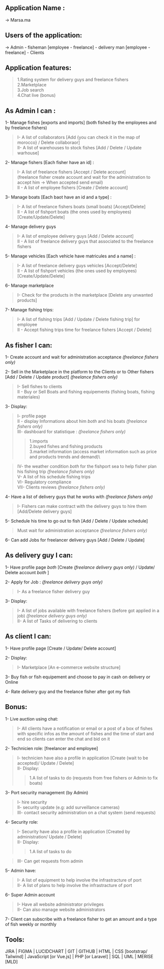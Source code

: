 ## Application Name :

→ Marsa.ma

## Users of the application:

→ Admin - fisheman [employee - freelance] - delivery man [employee - freelance] - Clients

## Application features:
> 1.Rating system for delivery guys and freelance fishers\
> 2.Marketplace\
> 3.Job search\
> 4.Chat live (bonus)

## As Admin I can :
1- Manage fishes [exports and imports] (both fished by the employees and by freelance fishers)
> I- A list of collaborators [Add {you can check it in the map of morocco} / Delete collaboraor]\
> II- A list of warehouses to stock fishes [Add / Delete / Update warhouse]

2- Manage fishers [Each fisher have an id] :
> I- A list of freelance fishers [Accept / Delete account]\
(freelance fisher create account and wait for the administration to accept him → When accepted send email)\
> II - A list of employee fishers [Create / Delete account]


3- Manage boats [Each baot have an id and a type] :
> I- A list of freelance fishers boats (small boats) [Accept/Delete]\
> II - A list of fishport boats (the ones used by employees) [Create/Update/Delete]

4- Manage delivery guys
> I- A list of employee delivery guys [Add / Delete account]\
> II - A list of freelance delivery guys that associated to the freelance fishers

5- Manage vehicles [Each vehicle have matricules and a name] :
> I- A list of freelance delivery guys vehicles [Accept/Delete]\
> II - A list of fishport vehicles (the ones used by employees) [Create/Update/Delete]

6- Manage marketplace
> I- Check for the products in the marketplace [Delete any unwanted products]

7- Manage fishing trips:
> I- A list of fishing trips [Add / Update / Delete fishing trip] for employee\
> II - Accept fishing trips time for freelance fishers [Accept / Delete]


## As fisher I can:
1- Create account and wait for administration acceptance *(freelance fishers only)*

2- Sell in the Marketplace in the platform to the Clients or to Other fishers [Add / Delete / Update product] *(freelance fishers only)*
> I- Sell fishes to clients\
> II - Buy or Sell Boats and fishing equipements (fishing boats, fishing materiales)

3- Display:
> I- profile page\
> II - display Informations about him *both* and his boats *(freelance fishers only)*\
> III- dashboard for statistique : *(freelance fishers only)*
>> 1.imports\
>> 2.buyed fishes and fishing products\
>> 3.market information (access market information such as price and products trends and demand)\

> IV- the weather condition *both* for the fishport sea to help fisher plan his fishing trip *(freelance fishers only)*\
> V- A list of his schedule fishing trips\
> VI- Regulatory compliance\
> VII- Clients reviews *(freelance fishers only)*

4- Have a list of delivery guys that he works with *(freelance fishers only)*
> I- Fishers can make contract with the delivery guys to hire them [Add/Delete delivery guys]

5- Schedule his time to go out to fish [Add / Delete / Update schedule]
> Must wait for administration acceptance *(freelance fishers only)*

6- Can add Jobs for freelancer delivery guys [Add / Delete / Update]

## As delivery guy I can:

1- Have profile page *both* [Create *(freelance delivery guys only)* / Update/ Delete account *both* ]

2- Apply for Job : *(freelance delivery guys only)*
> I- As a freelance fisher delivery guy

3- Display:
> I- A list of jobs available with freelance fishers (before got applied in a job) *(freelance delivery guys only)*\
> II- A list of Tasks of delivering to clients

## As client I can:

1- Have profile page [Create / Update/ Delete account]

2- Display:
> I- Marketplace [An e-commerce website structure]

3- Buy fish or fish equipement and choose to pay in cash on delivery or Online

4- Rate delivery guy and the freelance fisher after got my fish

## Bonus:

1- Live auction using chat:
> I- All clients have a notification or email or a post of a box of fishes with specific infos as the amount of fishes and the time of start and end so clients can 	enter the chat and bid on it

2- Technicien role: [freelancer and employee]
> I- technicien have also a profile in application [Create (wait to be accepted)/ Update / Delete]\
> II- Display:
>> 1.A list of tasks to do (requests from free fishers or Admin to fix boats)

3- Port security management (by Admin)
> I- hire security\
> II- security update (e.g: add surveillance cameras)\
> III- contact security administration on a chat system (send requests)

4- Security role:
> I- Security have also a profile in application [Created by administration/ Update / Delete]\
> II- Display:
>> 1.A list of tasks to do

> III- Can get requests from admin

5- Admin have:
> I- A list of equipment to help involve the infrastracture of port\
> II- A list of plans to help involve the infrastracture of port

6- Super Admin account 
> I- Have all website administrator privileges\
> II- Can also manage website administrators

7- Client can subscribe with a freelance fisher to get an amount and a type of fish weekly or monthly

## Tools:

JIRA | FIGMA | LUCIDCHART | GIT | GITHUB | HTML | CSS [bootstrap/ Tailwind] | JavaScript [or Vue.js] | PHP [or Laravel] | SQL | UML | MERISE [MLD]
